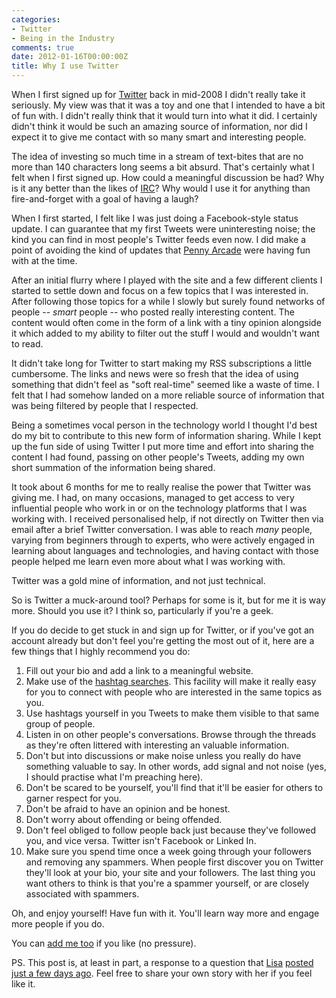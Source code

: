 ```yaml
---
categories:
- Twitter
- Being in the Industry
comments: true
date: 2012-01-16T00:00:00Z
title: Why I use Twitter
---
```


When I first signed up for [Twitter][] back in mid-2008 I didn't really take it seriously. My view was that it was a toy and one that I intended to have a bit of fun with. I didn't really think that it would turn into what it did. I certainly didn't think it would be such an amazing source of information, nor did I expect it to give me contact with so many smart and interesting people.

<!--more-->

The idea of investing so much time in a stream of text-bites that are no more than 140 characters long seems a bit absurd. That's certainly what I felt when I first signed up. How could a meaningful discussion be had? Why is it any better than the likes of [IRC][]? Why would I use it for anything than fire-and-forget with a goal of having a laugh?

When I first started, I felt like I was just doing a Facebook-style status update. I can guarantee that my first Tweets were uninteresting noise; the kind you can find in most people's Twitter feeds even now. I did make a point of avoiding the kind of updates that [Penny Arcade][TwitterShitter] were having fun with at the time.

After an initial flurry where I played with the site and a few different clients I started to settle down and focus on a few topics that I was interested in. After following those topics for a while I slowly but surely found networks of people -- _smart_ people -- who posted really interesting content. The content would often come in the form of a link with a tiny opinion alongside it which added to my ability to filter out the stuff I would and wouldn't want to read.

It didn't take long for Twitter to start making my RSS subscriptions a little cumbersome. The links and news were so fresh that the idea of using something that didn't feel as "soft real-time" seemed like a waste of time. I felt that I had somehow landed on a more reliable source of information that was being filtered by people that I respected.

Being a sometimes vocal person in the technology world I thought I'd best do my bit to contribute to this new form of information sharing. While I kept up the fun side of using Twitter I put more time and effort into sharing the content I had found, passing on other people's Tweets, adding my own short summation of the information being shared.

It took about 6 months for me to really realise the power that Twitter was giving me. I had, on many occasions, managed to get access to very influential people who work in or on the technology platforms that I was working with. I received personalised help, if not directly on Twitter then via email after a brief Twitter conversation. I was able to reach _many_ people, varying from beginners through to experts, who were actively engaged in learning about languages and technologies, and having contact with those people helped me learn even more about what I was working with.

Twitter was a gold mine of information, and not just technical.

So is Twitter a muck-around tool? Perhaps for some is it, but for me it is way more. Should you use it? I think so, particularly if you're a geek.

If you do decide to get stuck in and sign up for Twitter, or if you've got an account already but don't feel you're getting the most out of it, here are a few things that I highly recommend you do:

1. Fill out your bio and add a link to a meaningful website.
1. Make use of the [hashtag searches][Hashtags]. This facility will make it really easy for you to connect with people who are interested in the same topics as you.
1. Use hashtags yourself in you Tweets to make them visible to that same group of people.
1. Listen in on other people's conversations. Browse through the threads as they're often littered with interesting an valuable information.
1. Don't but into discussions or make noise unless you really do have something valuable to say. In other words, add signal and not noise (yes, I should practise what I'm preaching here).
1. Don't be scared to be yourself, you'll find that it'll be easier for others to garner respect for you.
1. Don't be afraid to have an opinion and be honest.
1. Don't worry about offending or being offended.
1. Don't feel obliged to follow people back just because they've followed you, and vice versa. Twitter isn't Facebook or Linked In.
1. Make sure you spend time once a week going through your followers and removing any spammers. When people first discover you on Twitter they'll look at your bio, your site and your followers. The last thing you want others to think is that you're a spammer yourself, or are closely associated with spammers.

Oh, and enjoy yourself! Have fun with it. You'll learn way more and engage more people if you do.

You can [add me too][TheColonial] if you like (no pressure).

PS. This post is, at least in part, a response to a question that [Lisa][] [posted just a few days ago][LisasPost]. Feel free to share your own story with her if you feel like it.

  [IRC]:http://en.wikipedia.org/wiki/Internet_Relay_Chat  "IRC"
  [Twitter]: http://www.twitter.com/ "Twitter"
  [Hashtags]: http://www.searchenginejournal.com/twitter-hashtags/9419/  "What is a hashtag?"
  [TwitterShitter]: http://www.penny-arcade.com/comic/2008/4/23/ "Twitter Shitter"
  [TheColonial]: http://twitter.com/TheColonial "OJ on Twitter"
  [Lisa]: http://twitter.com/Lisa_Cumes "Lisa on Twitter"
  [LisasPost]: http://www.empowerexecutives.com.au/EmpowerExecutives/Blog/Entries/2012/1/13_Twitter_-_for_me_or_you.html "Twitter - for me or you?"

